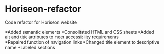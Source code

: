 # Horiseon-refactor
Code refactor for Horiseon website

*Added semantic elements
*Consolitated HTML and CSS sheets
*Added alt and title attributes to meet accessibility requirements  
*Repaired function of navigation links
*Changed title element to descriptive name
*Labeled sections

